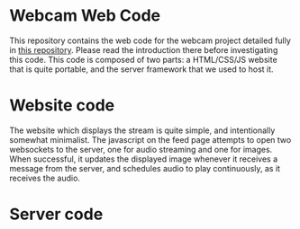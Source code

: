 # Webcam Web Code

This repository contains the web code for the webcam project detailed fully in [this repository](https://github.com/nathanshelly/webcam). Please read the introduction there before investigating this code. This code is composed of two parts: a HTML/CSS/JS website that is quite portable, and the server framework that we used to host it.

# Website code

The website which displays the stream is quite simple, and intentionally somewhat minimalist. The javascript on the feed page attempts to open two websockets to the server, one for audio streaming and one for images. When successful, it updates the displayed image whenever it receives a message from the server, and schedules audio to play continuously, as it receives the audio.

# Server code
